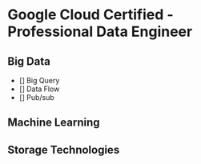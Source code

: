 # Google Cloud Certified - Professional Data Engineer
## Big Data
 - [] Big Query
 - [] Data Flow
 - [] Pub/sub
## Machine Learning
## Storage Technologies
